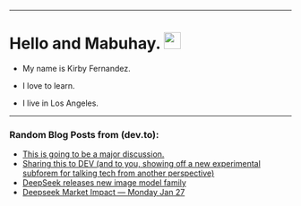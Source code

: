 
<img src="https://komarev.com/ghpvc/?username=kirbygit&style=flat-square&color=blue" alt=""/>

---
<h1>
  Hello and Mabuhay.
  <img src="https://media.giphy.com/media/hvRJCLFzcasrR4ia7z/giphy.gif" width="30px"/>
</h1>

- My name is Kirby Fernandez.

- I love to learn.

- I live in Los Angeles.

---

### Random Blog Posts from (dev.to):
<!-- BLOG-POST-LIST:START -->
- [This is going to be a major discussion.](https://dev.to/ben/this-is-going-to-be-a-major-discussion-265l)
- [Sharing this to DEV &lpar;and to you, showing off a new experimental subforem for talking tech from another perspective&rpar;](https://dev.to/ben/sharing-this-to-dev-and-to-you-showing-off-a-new-experimental-subforem-for-talking-tech-from-892)
- [DeepSeek releases new image model family](https://dev.to/ben/deepseek-releases-new-image-model-family-2en0)
- [Deepseek Market Impact — Monday Jan 27](https://dev.to/ben/deepseek-market-impact-2g2n)
<!-- BLOG-POST-LIST:END -->
